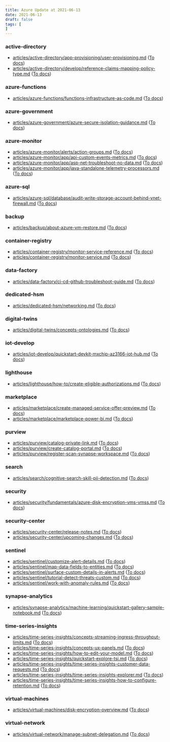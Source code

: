 ```yaml
---
title: Azure Update at 2021-06-13
date: 2021-06-13
draft: false
tags: [
]
---
```


### active-directory
- [articles/active-directory/app-provisioning/user-provisioning.md](https://github.com/MicrosoftDocs/azure-docs/compare/c05e595..2b6f52a#diff-789a141772f4de2fd5da3de6eac8b51f0090be78007e06078c2c6c7abe0b2e52) ([To docs](https://docs.microsoft.com/en-us/azure/active-directory/app-provisioning/user-provisioning?WT.mc_id=AZ-MVP-5003408))
- [articles/active-directory/develop/reference-claims-mapping-policy-type.md](https://github.com/MicrosoftDocs/azure-docs/compare/c05e595..2b6f52a#diff-238d49ce19c19a517fa1aa5552ede37d11787debb68959f4e00eb5bbdb4e7e28) ([To docs](https://docs.microsoft.com/en-us/azure/active-directory/develop/reference-claims-mapping-policy-type?WT.mc_id=AZ-MVP-5003408))
    
### azure-functions
- [articles/azure-functions/functions-infrastructure-as-code.md](https://github.com/MicrosoftDocs/azure-docs/compare/c05e595..2b6f52a#diff-05df5640c949bdbb80818b1d05b409645cefbddb900742c70999251df5aa5653) ([To docs](https://docs.microsoft.com/en-us/azure/azure-functions/functions-infrastructure-as-code?WT.mc_id=AZ-MVP-5003408))
    
### azure-government
- [articles/azure-government/azure-secure-isolation-guidance.md](https://github.com/MicrosoftDocs/azure-docs/compare/c05e595..2b6f52a#diff-895c01f0a6795d3a6e654a7abd622cf916ae7691daf4b17e0cafefb2ef176c1c) ([To docs](https://docs.microsoft.com/en-us/azure/azure-government/azure-secure-isolation-guidance?WT.mc_id=AZ-MVP-5003408))
    
### azure-monitor
- [articles/azure-monitor/alerts/action-groups.md](https://github.com/MicrosoftDocs/azure-docs/compare/c05e595..2b6f52a#diff-501718178e85af9472e711631c0bd6198f6896159c625fd9e8cd00ccdfff6fb6) ([To docs](https://docs.microsoft.com/en-us/azure/azure-monitor/alerts/action-groups?WT.mc_id=AZ-MVP-5003408))
- [articles/azure-monitor/app/api-custom-events-metrics.md](https://github.com/MicrosoftDocs/azure-docs/compare/c05e595..2b6f52a#diff-6c1c022d8e592ccffb2ffcff84a9a4352ae24af6c4606fdcb4a485725af8edd2) ([To docs](https://docs.microsoft.com/en-us/azure/azure-monitor/app/api-custom-events-metrics?WT.mc_id=AZ-MVP-5003408))
- [articles/azure-monitor/app/asp-net-troubleshoot-no-data.md](https://github.com/MicrosoftDocs/azure-docs/compare/c05e595..2b6f52a#diff-23f6ad5ed5d7c348ed8c40e56b59e44f9de97a2deeff1a8c115a64432635c6f2) ([To docs](https://docs.microsoft.com/en-us/azure/azure-monitor/app/asp-net-troubleshoot-no-data?WT.mc_id=AZ-MVP-5003408))
- [articles/azure-monitor/app/java-standalone-telemetry-processors.md](https://github.com/MicrosoftDocs/azure-docs/compare/c05e595..2b6f52a#diff-fdd7523294ea978d8672b563d25f8a718f5727d9492ebaea638cc9f3151e4fda) ([To docs](https://docs.microsoft.com/en-us/azure/azure-monitor/app/java-standalone-telemetry-processors?WT.mc_id=AZ-MVP-5003408))
    
### azure-sql
- [articles/azure-sql/database/audit-write-storage-account-behind-vnet-firewall.md](https://github.com/MicrosoftDocs/azure-docs/compare/c05e595..2b6f52a#diff-0da2bcb500dacf292fc068cd148deb25140aa70fd420f5324ccb77d5dec191e7) ([To docs](https://docs.microsoft.com/en-us/azure/azure-sql/database/audit-write-storage-account-behind-vnet-firewall?WT.mc_id=AZ-MVP-5003408))
    
### backup
- [articles/backup/about-azure-vm-restore.md](https://github.com/MicrosoftDocs/azure-docs/compare/c05e595..2b6f52a#diff-c2fcb286856de1343d4349137daf51d800d4985857ced39c406d59397d31870e) ([To docs](https://docs.microsoft.com/en-us/azure/backup/about-azure-vm-restore?WT.mc_id=AZ-MVP-5003408))
    
### container-registry
- [articles/container-registry/monitor-service-reference.md](https://github.com/MicrosoftDocs/azure-docs/compare/c05e595..2b6f52a#diff-e7bf5cc21427d47a7a45a7d36478f50377b304532338c82583870b92fec892e4) ([To docs](https://docs.microsoft.com/en-us/azure/container-registry/monitor-service-reference?WT.mc_id=AZ-MVP-5003408))
- [articles/container-registry/monitor-service.md](https://github.com/MicrosoftDocs/azure-docs/compare/c05e595..2b6f52a#diff-9c5540849138695116ffc3f246ede28517eb3aa3448bfeb62aec46e2696f9c62) ([To docs](https://docs.microsoft.com/en-us/azure/container-registry/monitor-service?WT.mc_id=AZ-MVP-5003408))
    
### data-factory
- [articles/data-factory/ci-cd-github-troubleshoot-guide.md](https://github.com/MicrosoftDocs/azure-docs/compare/c05e595..2b6f52a#diff-7e46cf8b2881ec8c46b731de732606a944bf2907baad0261ae65a3f1e5eeb864) ([To docs](https://docs.microsoft.com/en-us/azure/data-factory/ci-cd-github-troubleshoot-guide?WT.mc_id=AZ-MVP-5003408))
    
### dedicated-hsm
- [articles/dedicated-hsm/networking.md](https://github.com/MicrosoftDocs/azure-docs/compare/c05e595..2b6f52a#diff-ef808d9625c1d2c0715fbed8b13594fbe76ecc8367d115d781196e51f3863ff5) ([To docs](https://docs.microsoft.com/en-us/azure/dedicated-hsm/networking?WT.mc_id=AZ-MVP-5003408))
    
### digital-twins
- [articles/digital-twins/concepts-ontologies.md](https://github.com/MicrosoftDocs/azure-docs/compare/c05e595..2b6f52a#diff-45fbe9d5b4686662757894d19739762ade2f29e6e4d5cb1b8ad58fd04c31d92a) ([To docs](https://docs.microsoft.com/en-us/azure/digital-twins/concepts-ontologies?WT.mc_id=AZ-MVP-5003408))
    
### iot-develop
- [articles/iot-develop/quickstart-devkit-mxchip-az3166-iot-hub.md](https://github.com/MicrosoftDocs/azure-docs/compare/c05e595..2b6f52a#diff-a071ffe5fd3ed0966466acc79ade1b427ef2d7505d4ba6e5ba5844546f90e659) ([To docs](https://docs.microsoft.com/en-us/azure/iot-develop/quickstart-devkit-mxchip-az3166-iot-hub?WT.mc_id=AZ-MVP-5003408))
    
### lighthouse
- [articles/lighthouse/how-to/create-eligible-authorizations.md](https://github.com/MicrosoftDocs/azure-docs/compare/c05e595..2b6f52a#diff-58ee50954a0728ce5da9a15ba6acb4ff818eabaf746f2aedb4ba6243d8f52de9) ([To docs](https://docs.microsoft.com/en-us/azure/lighthouse/how-to/create-eligible-authorizations?WT.mc_id=AZ-MVP-5003408))
    
### marketplace
- [articles/marketplace/create-managed-service-offer-preview.md](https://github.com/MicrosoftDocs/azure-docs/compare/c05e595..2b6f52a#diff-921c62793ffa0e6c5d7dcfdccd7b9beae261ae7b66af6f515b8cc6da77ebf16f) ([To docs](https://docs.microsoft.com/en-us/azure/marketplace/create-managed-service-offer-preview?WT.mc_id=AZ-MVP-5003408))
- [articles/marketplace/marketplace-power-bi.md](https://github.com/MicrosoftDocs/azure-docs/compare/c05e595..2b6f52a#diff-6215077e392102ea9105acef8fcdb00f12e3265586700a8427e5b1b175ec28e3) ([To docs](https://docs.microsoft.com/en-us/azure/marketplace/marketplace-power-bi?WT.mc_id=AZ-MVP-5003408))
    
### purview
- [articles/purview/catalog-private-link.md](https://github.com/MicrosoftDocs/azure-docs/compare/c05e595..2b6f52a#diff-b4e76448f128caf1ac9332b7e5383b95653daf635a1e69271037868127d01086) ([To docs](https://docs.microsoft.com/en-us/azure/purview/catalog-private-link?WT.mc_id=AZ-MVP-5003408))
- [articles/purview/create-catalog-portal.md](https://github.com/MicrosoftDocs/azure-docs/compare/c05e595..2b6f52a#diff-c223f9d3e592576ea115d6a2efee028c269f7c5030da0a7fc8f414bdfa1898b2) ([To docs](https://docs.microsoft.com/en-us/azure/purview/create-catalog-portal?WT.mc_id=AZ-MVP-5003408))
- [articles/purview/register-scan-synapse-workspace.md](https://github.com/MicrosoftDocs/azure-docs/compare/c05e595..2b6f52a#diff-f8a00d55d7fe3aaf742e3921ee56bd66ac43653a011dc726f6a76a24d5eff4fa) ([To docs](https://docs.microsoft.com/en-us/azure/purview/register-scan-synapse-workspace?WT.mc_id=AZ-MVP-5003408))
    
### search
- [articles/search/cognitive-search-skill-pii-detection.md](https://github.com/MicrosoftDocs/azure-docs/compare/c05e595..2b6f52a#diff-33f8276cac4be1be52a2ec75e039194de7ff2af14aeb0cd69308a7381d59925c) ([To docs](https://docs.microsoft.com/en-us/azure/search/cognitive-search-skill-pii-detection?WT.mc_id=AZ-MVP-5003408))
    
### security
- [articles/security/fundamentals/azure-disk-encryption-vms-vmss.md](https://github.com/MicrosoftDocs/azure-docs/compare/c05e595..2b6f52a#diff-717c884489f579d17beadb6cd1d240fca1d652490b9c57881f64adb6f06bfe23) ([To docs](https://docs.microsoft.com/en-us/azure/security/fundamentals/azure-disk-encryption-vms-vmss?WT.mc_id=AZ-MVP-5003408))
    
### security-center
- [articles/security-center/release-notes.md](https://github.com/MicrosoftDocs/azure-docs/compare/c05e595..2b6f52a#diff-f61614c4c77cfec0c5ff949133105692977c420f415398c5aeca8c7930335f0f) ([To docs](https://docs.microsoft.com/en-us/azure/security-center/release-notes?WT.mc_id=AZ-MVP-5003408))
- [articles/security-center/upcoming-changes.md](https://github.com/MicrosoftDocs/azure-docs/compare/c05e595..2b6f52a#diff-29090c5dc5c944cf615be649f007f7151e722203d731c3c21e23b622586c4488) ([To docs](https://docs.microsoft.com/en-us/azure/security-center/upcoming-changes?WT.mc_id=AZ-MVP-5003408))
    
### sentinel
- [articles/sentinel/customize-alert-details.md](https://github.com/MicrosoftDocs/azure-docs/compare/c05e595..2b6f52a#diff-7bec648f87b10b44e916240d8f2a6d57b643b6b5b3ceaa798e4d0f4ce0e13e7c) ([To docs](https://docs.microsoft.com/en-us/azure/sentinel/customize-alert-details?WT.mc_id=AZ-MVP-5003408))
- [articles/sentinel/map-data-fields-to-entities.md](https://github.com/MicrosoftDocs/azure-docs/compare/c05e595..2b6f52a#diff-e83fd6289586b92fb5d8eb96122b27d8592cceca9fbad7e7f4ede5b3f7b12e13) ([To docs](https://docs.microsoft.com/en-us/azure/sentinel/map-data-fields-to-entities?WT.mc_id=AZ-MVP-5003408))
- [articles/sentinel/surface-custom-details-in-alerts.md](https://github.com/MicrosoftDocs/azure-docs/compare/c05e595..2b6f52a#diff-80832b029cba4c597f2e0a48fb9edff651e0052b3542e390bae1a8a5dee34454) ([To docs](https://docs.microsoft.com/en-us/azure/sentinel/surface-custom-details-in-alerts?WT.mc_id=AZ-MVP-5003408))
- [articles/sentinel/tutorial-detect-threats-custom.md](https://github.com/MicrosoftDocs/azure-docs/compare/c05e595..2b6f52a#diff-2aa0e872abf0d52181188e13edaf03fe281d7efaa1087d2b514d6401e99764be) ([To docs](https://docs.microsoft.com/en-us/azure/sentinel/tutorial-detect-threats-custom?WT.mc_id=AZ-MVP-5003408))
- [articles/sentinel/work-with-anomaly-rules.md](https://github.com/MicrosoftDocs/azure-docs/compare/c05e595..2b6f52a#diff-54723cbd40d51ea865616b2aba7ffae650c2c09a78e58be40280d3dc7d573449) ([To docs](https://docs.microsoft.com/en-us/azure/sentinel/work-with-anomaly-rules?WT.mc_id=AZ-MVP-5003408))
    
### synapse-analytics
- [articles/synapse-analytics/machine-learning/quickstart-gallery-sample-notebook.md](https://github.com/MicrosoftDocs/azure-docs/compare/c05e595..2b6f52a#diff-5ea1b7ebba89993a2e501eecc3b1014a73b47434f75bb9dc625dc115c2eb5af9) ([To docs](https://docs.microsoft.com/en-us/azure/synapse-analytics/machine-learning/quickstart-gallery-sample-notebook?WT.mc_id=AZ-MVP-5003408))
    
### time-series-insights
- [articles/time-series-insights/concepts-streaming-ingress-throughput-limits.md](https://github.com/MicrosoftDocs/azure-docs/compare/c05e595..2b6f52a#diff-7c00910dc883157850b78502c312239403a96317d472d6192caeb5805a284223) ([To docs](https://docs.microsoft.com/en-us/azure/time-series-insights/concepts-streaming-ingress-throughput-limits?WT.mc_id=AZ-MVP-5003408))
- [articles/time-series-insights/concepts-ux-panels.md](https://github.com/MicrosoftDocs/azure-docs/compare/c05e595..2b6f52a#diff-3bf91c10f35339afa9c9b55dde409dacdc2b92cf20023884cf77aa3cb142bceb) ([To docs](https://docs.microsoft.com/en-us/azure/time-series-insights/concepts-ux-panels?WT.mc_id=AZ-MVP-5003408))
- [articles/time-series-insights/how-to-edit-your-model.md](https://github.com/MicrosoftDocs/azure-docs/compare/c05e595..2b6f52a#diff-edffa1dd9d19b7928144e931ec8bbe2937f1484e8cda09d5ec0b54de70bdaee2) ([To docs](https://docs.microsoft.com/en-us/azure/time-series-insights/how-to-edit-your-model?WT.mc_id=AZ-MVP-5003408))
- [articles/time-series-insights/quickstart-explore-tsi.md](https://github.com/MicrosoftDocs/azure-docs/compare/c05e595..2b6f52a#diff-f255a069a7f664255f035637ad2a6c25998fec86a1d95e032c2991717393329d) ([To docs](https://docs.microsoft.com/en-us/azure/time-series-insights/quickstart-explore-tsi?WT.mc_id=AZ-MVP-5003408))
- [articles/time-series-insights/time-series-insights-customer-data-requests.md](https://github.com/MicrosoftDocs/azure-docs/compare/c05e595..2b6f52a#diff-4888d6b2a88c969979427950b9666324b6c60db090d95792fc2ca9ac6515960a) ([To docs](https://docs.microsoft.com/en-us/azure/time-series-insights/time-series-insights-customer-data-requests?WT.mc_id=AZ-MVP-5003408))
- [articles/time-series-insights/time-series-insights-explorer.md](https://github.com/MicrosoftDocs/azure-docs/compare/c05e595..2b6f52a#diff-73d6ad9a1f260c58d4bc19299e8bec4771b976a71138e712a3e42e4525add6b7) ([To docs](https://docs.microsoft.com/en-us/azure/time-series-insights/time-series-insights-explorer?WT.mc_id=AZ-MVP-5003408))
- [articles/time-series-insights/time-series-insights-how-to-configure-retention.md](https://github.com/MicrosoftDocs/azure-docs/compare/c05e595..2b6f52a#diff-29a65884f82d73881c2e809a957c20d21aefefc821d2453fef07f9874c2a5880) ([To docs](https://docs.microsoft.com/en-us/azure/time-series-insights/time-series-insights-how-to-configure-retention?WT.mc_id=AZ-MVP-5003408))
    
### virtual-machines
- [articles/virtual-machines/disk-encryption-overview.md](https://github.com/MicrosoftDocs/azure-docs/compare/c05e595..2b6f52a#diff-937acc0400f56eff6720813371373c043a4a149012315cfbe18b51c2abd59024) ([To docs](https://docs.microsoft.com/en-us/azure/virtual-machines/disk-encryption-overview?WT.mc_id=AZ-MVP-5003408))
    
### virtual-network
- [articles/virtual-network/manage-subnet-delegation.md](https://github.com/MicrosoftDocs/azure-docs/compare/c05e595..2b6f52a#diff-2ab7528af3742f43201b634b08ed8775799b75bdacd048e953647e16a16bd4ba) ([To docs](https://docs.microsoft.com/en-us/azure/virtual-network/manage-subnet-delegation?WT.mc_id=AZ-MVP-5003408))
    
